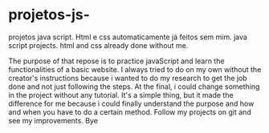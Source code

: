 # projetos-js-
projetos java script. Html e css automaticamente já feitos sem mim. 
java script projects. html and css already done without me. 

The purpose of that repose is to practice javaScript and learn the functionalities of a basic website. I always tried to do on my own without the creator's instructions because i wanted to do my research to get the job done and not just following the steps. At the final, i could change something in the project without any tutorial. It's a simple thing, but it made the difference for me because i could finally understand the purpose and how and when you have to do a certain method. Follow my projects on git and see my improvements. Bye 
